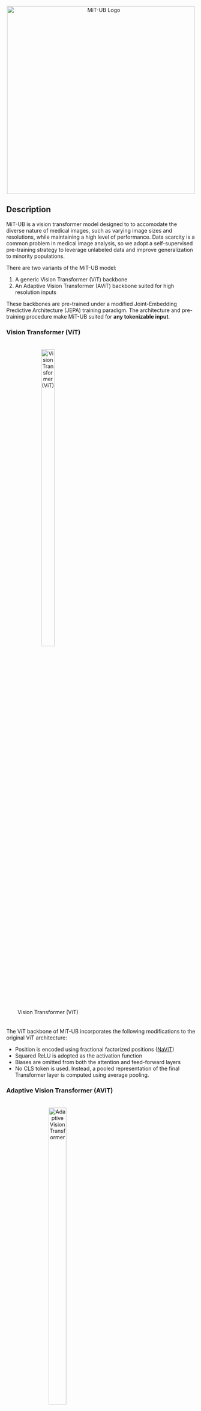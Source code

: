 <p align="center">
  <img src="./docs/mitub-logo.jpg" alt="MiT-UB Logo" width="500px">
</p>


## Description

MiT-UB is a vision transformer model designed to
to accomodate the diverse nature of medical images, such as varying image sizes and resolutions, while
maintaining a high level of performance. Data scarcity is a common problem in medical image analysis,
so we adopt a self-supervised pre-training strategy to leverage unlabeled data and improve generalization to minority populations.

There are two variants of the MiT-UB model:
1. A generic Vision Transformer (ViT) backbone
2. An Adaptive Vision Transformer (AViT) backbone suited for high resolution inputs

These backbones are pre-trained under a modified Joint-Embedding Predictive Architecture (JEPA) training paradigm. The architecture and pre-training procedure make MiT-UB suited for **any tokenizable input**.

### Vision Transformer (ViT)

<p align="center">
  <figure style="display: inline-block; margin: 20px; text-align: center;">
    <img src="./docs/vit.drawio.svg" alt="Vision Transformer (ViT)" width="45%">
    <figcaption>Vision Transformer (ViT)</figcaption>
  </figure>
</p>


The ViT backbone of MiT-UB incorporates the following modifications to the original ViT architecture:
* Position is encoded using fractional factorized positions ([NaViT](https://arxiv.org/abs/2307.06304))
* Squared ReLU is adopted as the activation function
* Biases are omitted from both the attention and feed-forward layers
* No CLS token is used. Instead, a pooled representation of the final Transformer layer is computed
using average pooling.


### Adaptive Vision Transformer (AViT)

<p align="center">
  <figure style="display: inline-block; margin: 20px; text-align: center;">
    <img src="./docs/vit_adaptive.drawio.svg" alt="Adaptive Vision Transformer" width="45%">
    <figcaption>Adaptive Vision Transformer (AViT)</figcaption>
  </figure>
</p>

The AViT backbone of MiT-UB builds upon the ViT backbone by incorporating a fixed-resolution pathway and
a high resolution pathway. This design was inspired by other recent works like [Perceiver](https://arxiv.org/abs/2103.03206) and [GPViT](https://arxiv.org/abs/2212.06795), which mitigate the high computational and memory requirements of standard ViTs by leveraging cross-attention mechanisms. A pooling approach similar to [ViTAR](https://arxiv.org/abs/2403.18361) is used to construct a fixed-resolution set of pooled tokens from the set of high resolution tokens. Pooled tokens act as queries and high-resolution tokens act as keys and values in the cross-attention mechanism. Multiple cross-attention blocks allow model to gradually fuse information from the high-resolution tokens into the fixed-resolution tokens.

Either max-pooling or average-pooling can be used to reduce the resolution of the high-resolution pathway.
Experimental results have shown that max-pooling tends to perform better and is more stable, so it is
adopted as the default pooling method.

### M-JEPA

<p align="center">
  <figure style="display: inline-block; margin: 20px; text-align: center;">
    <img src="./docs/jepa.svg" alt="Medical Joint Embedding Predictive Architecture (M-JEPA)" width="75%">
    <figcaption>Medical Joint Embedding Predictive Architecture (M-JEPA)</figcaption>
  </figure>
</p>

To pre-train MiT-UB we adopt a modified version of the Joint-Embedding Predictive Architecture ([JEPA](https://arxiv.org/abs/2301.08243)). JEPA was chosen as the pre-training framework because:
1. It does not rely on negative samples or contrastive augmentations, enabling it to generalize to different medical image modalities and tasks.
2. It operates and latent space rather than pixel space, which is advantageous for medical data which may contain stochastically distributed tissue.

The following modifications, found through experimentation, were made to the original JEPA framework:
1. A contrastive loss is added to encourage the model to learn different representations for different images. This loss (`nn.CosineEmbeddingLoss`) is applied to the average-pooled output of the missing feature predictor.
2. Cosine similarity is used in place of MSE as the loss function for the missing feature predictor.

### Miscellaneous

In the design of MiT-UB, we find the following attributes to be significant contributors to its performance:
* The contrastive loss added to M-JEPA was crucial to avoiding mode collapse. This may be a consequence of the limited batch size used in pre-training.
* ReLU2 (squared ReLU) was found to be a superior activation function to GELU, SiLU, and common gated units.
* Any attempt to omit biases from the patch embedding layers resulted in instability during training.
* Early AViT designs placed the high-resolution pathway before the low-resolution pathway. This worked, but presented challenges in adapting a ViT backbone into an AViT backbone.

## Performance

### CIFAR-10

We use CIFAR-10 as a testbed for pre-training MiT-UB. Its low resolution makes it suboptimal for AViT, so we primarily consider ViT. A minimal set of augmentations is used for training, including random horizontal and vertical flips, and color jitter. A baseline ConvNext model, trained supervised under additional augmentations, achieves 91.6% top-1 accuracy.


<p align="center">

|                     | ViT   | AViT  |
|---------------------|-------|-------|
| Supervised Only     | 80.3% |       |
| M-JEPA Linear Probe | 79.3% | 73.7% |
| M-JEPA LoRA         | 83.7% |       |
| M-JEPA Fine Tuning  | 87.5% |       |

</p>

### Mammography

MiT-UB has been successfully applied to various mammographic tasks. For low-resolution tasks we apply a ViT backbone at 512x384 resolution and a patch size of 16. For high-resolution tasks we apply an AViT backbone at 3072x2304 resolution, patch size 16, and pooled size of 32x24. 

## Usage

Dependencies for MiT-UB are managed with [pdm](https://github.com/pdm-project/pdm). With pdm installed, you can install the dependencies for the project by running `make init`.

### Pre-training

It is recommended to implement a linear probe that runs in parallel with M-JEPA pre-training. The adversarial losses of M-JEPA are not intuitive and can fluctuate in opposing directions, so it is difficult to determine whether the model is learning. A linear probe can provide additional insight into whether this is the case. For example, in mammography, view classification as medio-lateral oblique (MLO) or craniocaudal (CC) is an appropriate proxy task. If the linear probe achieves high performance, it is likely that the M-JEPA pre-training is effective.

For mammography, multiple stages of pre-training are used. First, a ViT backbone is pre-trained for ~250k steps at 512x384 resolution. This backbone is converted to an AViT backbone and pre-trained for an additional ~150k steps at 3072x2304 resolution. Training was performed using 2-3 RTX 3090 GPUs, on which a pre-training run takes 2-3 days.

### Fine-tuning

Several options exist for fine-tuning MiT-UB. Key layers are implemented to support [LoRA](https://arxiv.org/abs/2106.09685) provided by [torchtune](https://github.com/pytorch/torchtune). End to end fine tuning using low learning rate is also an option. Experiments suggest that LoRA fine-tuning on a supervised task can yield performance gains without risk of overfitting, but end to end fine tuning yielded superior results on CIFAR-10.

AViT is structured such that a ViT backbone can easily be converted into an AViT backbone. This enables scaling to higher resolution inputs while still making use of pre-trained weights. 

## Development

The following make recipes are useful for development:
* `make style` - Runs code style formatting
* `make quality` - Tests that code complies with quality standards
* `make types` - Run static type checking with [pyright](https://github.com/microsoft/pyright)
* `make test` - Run unit tests
* `make test-pdb-*` - Run unit tests matching pattern `*` with fallback to [`pdb`](https://docs.python.org/3/library/pdb.html)
  for debugging.

## Future Work

### High Dynamic Range

Medical images often exhibit a wide dynamic range of 10-16 bits. It is unclear if mixed precision training will lose some effectiveness when training on such data. MiT-UB attempts to address this by performing patch embedding at full precision, but no experiments have been conducted to examine the impact of this decision.

### Convolutional Distillation

The M-JEPA design leverages attributes of the vision transformer, namely its permutation and cardinality invariance. This makes M-JEPA incompatible with convolutional models. However, in some circumstances, a convolutional model may be a more appropriate choice. Distilling a M-JEPA pre-trained MiT-UB model into a convolutional model is an open research question.

### Fused Kernels

There is undoubtedly room to optimize MiT-UB through the use of fused kernels or custom kernels in general.

### Mixture of Experts

Mixture of Experts (MoE) has been shown to be an effective method for scaling up neural networks. It is unclear how MiT-UB would benefit from such an approach, but it is an open research question.

### Other Medical Domains

Assessment of MiT-UB so far has been limited to CIFAR-10 and mammography. Additional datasets and tasks are needed to fully evaluate the model.

## Acknowledgements

This research was, in part, funded by the National Institutes of Health (NIH) Agreement No. 1OT2OD032581. The views and conclusions contained in this document are those of the authors and should not be interpreted as representing the official policies, either expressed or implied, of the NIH.
